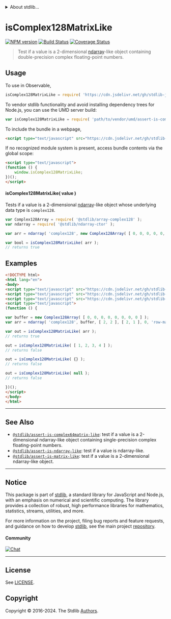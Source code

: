 <!--

@license Apache-2.0

Copyright (c) 2023 The Stdlib Authors.

Licensed under the Apache License, Version 2.0 (the "License");
you may not use this file except in compliance with the License.
You may obtain a copy of the License at

   http://www.apache.org/licenses/LICENSE-2.0

Unless required by applicable law or agreed to in writing, software
distributed under the License is distributed on an "AS IS" BASIS,
WITHOUT WARRANTIES OR CONDITIONS OF ANY KIND, either express or implied.
See the License for the specific language governing permissions and
limitations under the License.

-->


<details>
  <summary>
    About stdlib...
  </summary>
  <p>We believe in a future in which the web is a preferred environment for numerical computation. To help realize this future, we've built stdlib. stdlib is a standard library, with an emphasis on numerical and scientific computation, written in JavaScript (and C) for execution in browsers and in Node.js.</p>
  <p>The library is fully decomposable, being architected in such a way that you can swap out and mix and match APIs and functionality to cater to your exact preferences and use cases.</p>
  <p>When you use stdlib, you can be absolutely certain that you are using the most thorough, rigorous, well-written, studied, documented, tested, measured, and high-quality code out there.</p>
  <p>To join us in bringing numerical computing to the web, get started by checking us out on <a href="https://github.com/stdlib-js/stdlib">GitHub</a>, and please consider <a href="https://opencollective.com/stdlib">financially supporting stdlib</a>. We greatly appreciate your continued support!</p>
</details>

# isComplex128MatrixLike

[![NPM version][npm-image]][npm-url] [![Build Status][test-image]][test-url] [![Coverage Status][coverage-image]][coverage-url] <!-- [![dependencies][dependencies-image]][dependencies-url] -->

> Test if a value is a 2-dimensional [ndarray][@stdlib/ndarray/ctor]-like object containing double-precision complex floating-point numbers.



<section class="usage">

## Usage

To use in Observable,

```javascript
isComplex128MatrixLike = require( 'https://cdn.jsdelivr.net/gh/stdlib-js/assert-is-complex128matrix-like@v0.2.1-umd/browser.js' )
```

To vendor stdlib functionality and avoid installing dependency trees for Node.js, you can use the UMD server build:

```javascript
var isComplex128MatrixLike = require( 'path/to/vendor/umd/assert-is-complex128matrix-like/index.js' )
```

To include the bundle in a webpage,

```html
<script type="text/javascript" src="https://cdn.jsdelivr.net/gh/stdlib-js/assert-is-complex128matrix-like@v0.2.1-umd/browser.js"></script>
```

If no recognized module system is present, access bundle contents via the global scope:

```html
<script type="text/javascript">
(function () {
    window.isComplex128MatrixLike;
})();
</script>
```

#### isComplex128MatrixLike( value )

Tests if a value is a 2-dimensional [ndarray][@stdlib/ndarray/ctor]-like object whose underlying data type is `complex128`.

```javascript
var Complex128Array = require( '@stdlib/array-complex128' );
var ndarray = require( '@stdlib/ndarray-ctor' );

var arr = ndarray( 'complex128', new Complex128Array( [ 0, 0, 0, 0, 0, 0, 0, 0 ] ), [ 2, 2 ], [ 2, 1 ], 0, 'row-major' );

var bool = isComplex128MatrixLike( arr );
// returns true
```

</section>

<!-- /.usage -->

<section class="examples">

## Examples

<!-- eslint no-undef: "error" -->

```html
<!DOCTYPE html>
<html lang="en">
<body>
<script type="text/javascript" src="https://cdn.jsdelivr.net/gh/stdlib-js/ndarray-ctor@umd/browser.js"></script>
<script type="text/javascript" src="https://cdn.jsdelivr.net/gh/stdlib-js/array-complex128@umd/browser.js"></script>
<script type="text/javascript" src="https://cdn.jsdelivr.net/gh/stdlib-js/assert-is-complex128matrix-like@v0.2.1-umd/browser.js"></script>
<script type="text/javascript">
(function () {

var buffer = new Complex128Array( [ 0, 0, 0, 0, 0, 0, 0, 0 ] );
var arr = ndarray( 'complex128', buffer, [ 2, 2 ], [ 2, 1 ], 0, 'row-major' );

var out = isComplex128MatrixLike( arr );
// returns true

out = isComplex128MatrixLike( [ 1, 2, 3, 4 ] );
// returns false

out = isComplex128MatrixLike( {} );
// returns false

out = isComplex128MatrixLike( null );
// returns false

})();
</script>
</body>
</html>
```

</section>

<!-- /.examples -->

<!-- Section for related `stdlib` packages. Do not manually edit this section, as it is automatically populated. -->

<section class="related">

* * *

## See Also

-   <span class="package-name">[`@stdlib/assert-is-complex64matrix-like`][@stdlib/assert/is-complex64matrix-like]</span><span class="delimiter">: </span><span class="description">test if a value is a 2-dimensional ndarray-like object containing single-precision complex floating-point numbers.</span>
-   <span class="package-name">[`@stdlib/assert-is-ndarray-like`][@stdlib/assert/is-ndarray-like]</span><span class="delimiter">: </span><span class="description">test if a value is ndarray-like.</span>
-   <span class="package-name">[`@stdlib/assert-is-matrix-like`][@stdlib/assert/is-matrix-like]</span><span class="delimiter">: </span><span class="description">test if a value is a 2-dimensional ndarray-like object.</span>

</section>

<!-- /.related -->

<!-- Section for all links. Make sure to keep an empty line after the `section` element and another before the `/section` close. -->


<section class="main-repo" >

* * *

## Notice

This package is part of [stdlib][stdlib], a standard library for JavaScript and Node.js, with an emphasis on numerical and scientific computing. The library provides a collection of robust, high performance libraries for mathematics, statistics, streams, utilities, and more.

For more information on the project, filing bug reports and feature requests, and guidance on how to develop [stdlib][stdlib], see the main project [repository][stdlib].

#### Community

[![Chat][chat-image]][chat-url]

---

## License

See [LICENSE][stdlib-license].


## Copyright

Copyright &copy; 2016-2024. The Stdlib [Authors][stdlib-authors].

</section>

<!-- /.stdlib -->

<!-- Section for all links. Make sure to keep an empty line after the `section` element and another before the `/section` close. -->

<section class="links">

[npm-image]: http://img.shields.io/npm/v/@stdlib/assert-is-complex128matrix-like.svg
[npm-url]: https://npmjs.org/package/@stdlib/assert-is-complex128matrix-like

[test-image]: https://github.com/stdlib-js/assert-is-complex128matrix-like/actions/workflows/test.yml/badge.svg?branch=v0.2.1
[test-url]: https://github.com/stdlib-js/assert-is-complex128matrix-like/actions/workflows/test.yml?query=branch:v0.2.1

[coverage-image]: https://img.shields.io/codecov/c/github/stdlib-js/assert-is-complex128matrix-like/main.svg
[coverage-url]: https://codecov.io/github/stdlib-js/assert-is-complex128matrix-like?branch=main

<!--

[dependencies-image]: https://img.shields.io/david/stdlib-js/assert-is-complex128matrix-like.svg
[dependencies-url]: https://david-dm.org/stdlib-js/assert-is-complex128matrix-like/main

-->

[chat-image]: https://img.shields.io/gitter/room/stdlib-js/stdlib.svg
[chat-url]: https://app.gitter.im/#/room/#stdlib-js_stdlib:gitter.im

[stdlib]: https://github.com/stdlib-js/stdlib

[stdlib-authors]: https://github.com/stdlib-js/stdlib/graphs/contributors

[umd]: https://github.com/umdjs/umd
[es-module]: https://developer.mozilla.org/en-US/docs/Web/JavaScript/Guide/Modules

[deno-url]: https://github.com/stdlib-js/assert-is-complex128matrix-like/tree/deno
[deno-readme]: https://github.com/stdlib-js/assert-is-complex128matrix-like/blob/deno/README.md
[umd-url]: https://github.com/stdlib-js/assert-is-complex128matrix-like/tree/umd
[umd-readme]: https://github.com/stdlib-js/assert-is-complex128matrix-like/blob/umd/README.md
[esm-url]: https://github.com/stdlib-js/assert-is-complex128matrix-like/tree/esm
[esm-readme]: https://github.com/stdlib-js/assert-is-complex128matrix-like/blob/esm/README.md
[branches-url]: https://github.com/stdlib-js/assert-is-complex128matrix-like/blob/main/branches.md

[stdlib-license]: https://raw.githubusercontent.com/stdlib-js/assert-is-complex128matrix-like/main/LICENSE

[@stdlib/ndarray/ctor]: https://github.com/stdlib-js/ndarray-ctor/tree/umd

<!-- <related-links> -->

[@stdlib/assert/is-complex64matrix-like]: https://github.com/stdlib-js/assert-is-complex64matrix-like/tree/umd

[@stdlib/assert/is-ndarray-like]: https://github.com/stdlib-js/assert-is-ndarray-like/tree/umd

[@stdlib/assert/is-matrix-like]: https://github.com/stdlib-js/assert-is-matrix-like/tree/umd

<!-- </related-links> -->

</section>

<!-- /.links -->
